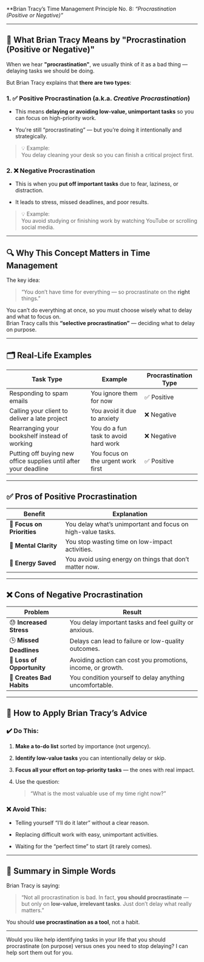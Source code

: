  **Brian Tracy’s Time Management Principle No. 8:
	  *“Procrastination (Positive or Negative)”*

---

## 🧠 **What Brian Tracy Means by "Procrastination (Positive or Negative)"**

When we hear **"procrastination"**, we usually think of it as a bad thing — delaying tasks we should be doing.

But Brian Tracy explains that **there are two types**:

### 1. ✅ **Positive Procrastination** (a.k.a. _Creative Procrastination_)

- This means **delaying or avoiding low-value, unimportant tasks** so you can focus on high-priority work.
    
- You're still “procrastinating” — but you’re doing it intentionally and strategically.
    

> 💡 Example:  
> You delay cleaning your desk so you can finish a critical project first.

### 2. ❌ **Negative Procrastination**

- This is when you **put off important tasks** due to fear, laziness, or distraction.
    
- It leads to stress, missed deadlines, and poor results.
    

> 💡 Example:  
> You avoid studying or finishing work by watching YouTube or scrolling social media.

---

## 🔍 Why This Concept Matters in Time Management

The key idea:

> “You don’t have time for everything — so procrastinate on the **right** things.”

You can’t do everything at once, so you must choose wisely what to delay and what to focus on.  
Brian Tracy calls this **“selective procrastination”** — deciding what to delay on purpose.

---

## 🗂️ **Real-Life Examples**

|Task Type|Example|Procrastination Type|
|---|---|---|
|Responding to spam emails|You ignore them for now|✅ Positive|
|Calling your client to deliver a late project|You avoid it due to anxiety|❌ Negative|
|Rearranging your bookshelf instead of working|You do a fun task to avoid hard work|❌ Negative|
|Putting off buying new office supplies until after your deadline|You focus on the urgent work first|✅ Positive|

---

## ✅ **Pros of Positive Procrastination**

|Benefit|Explanation|
|---|---|
|🎯 **Focus on Priorities**|You delay what’s unimportant and focus on high-value tasks.|
|🧠 **Mental Clarity**|You stop wasting time on low-impact activities.|
|🔋 **Energy Saved**|You avoid using energy on things that don’t matter now.|

---

## ❌ **Cons of Negative Procrastination**

|Problem|Result|
|---|---|
|😓 **Increased Stress**|You delay important tasks and feel guilty or anxious.|
|🕒 **Missed Deadlines**|Delays can lead to failure or low-quality outcomes.|
|🚫 **Loss of Opportunity**|Avoiding action can cost you promotions, income, or growth.|
|🔁 **Creates Bad Habits**|You condition yourself to delay anything uncomfortable.|

---

## 🧠 **How to Apply Brian Tracy’s Advice**

### ✔️ Do This:

1. **Make a to-do list** sorted by importance (not urgency).
    
2. **Identify low-value tasks** you can intentionally delay or skip.
    
3. **Focus all your effort on top-priority tasks** — the ones with real impact.
    
4. Use the question:
    
    > “What is the most valuable use of my time right now?”
    

### ❌ Avoid This:

- Telling yourself “I’ll do it later” without a clear reason.
    
- Replacing difficult work with easy, unimportant activities.
    
- Waiting for the “perfect time” to start (it rarely comes).
    

---

## 📌 Summary in Simple Words

Brian Tracy is saying:

> “Not all procrastination is bad. In fact, **you should procrastinate** — but only on **low-value, irrelevant tasks**. Just don’t delay what really matters.”

You should **use procrastination as a tool**, not a habit.

---

Would you like help identifying tasks in your life that you should procrastinate (on purpose) versus ones you need to stop delaying? I can help sort them out for you.